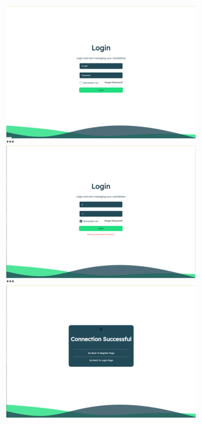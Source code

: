 <img src="./images/Screenshot_1.png"/>
***
<img src="./images/Screenshot_2.png"/>
***
<img src="./images/Screenshot_3.png"/>
